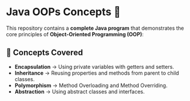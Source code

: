 # Java OOPs Concepts 🚀

This repository contains a **complete Java program** that demonstrates the core principles of **Object-Oriented Programming (OOP)**:

## 📌 Concepts Covered
- **Encapsulation** → Using private variables with getters and setters.  
- **Inheritance** → Reusing properties and methods from parent to child classes.  
- **Polymorphism** → Method Overloading and Method Overriding.  
- **Abstraction** → Using abstract classes and interfaces.  



